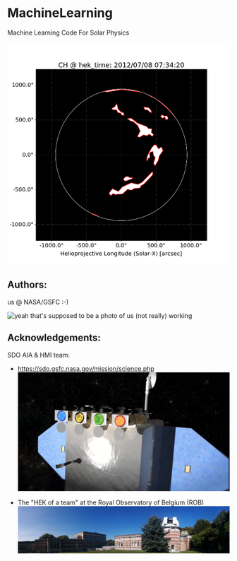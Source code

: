 # MachineLearning
Machine Learning Code For Solar Physics 


![Coronal hole masked viewed by the HEK](images/2012_07_08__07_34_15_63__SDO_AIA_AIA_335_plot_CH.png)

## Authors: 

us @ NASA/GSFC :-)

![yeah that's supposed to be a photo of us (not really) working](images/IMG_3552.jpg)

## Acknowledgements: 

SDO AIA & HMI team:
- https://sdo.gsfc.nasa.gov/mission/science.php
![SDO spacecraft](images/sdo_aia_anim.jpg)

- The "HEK of a team" at the Royal Observatory of Belgium (ROB)
![ROB & USET telescope dome](images/PANO_20160924_143315.jpg)